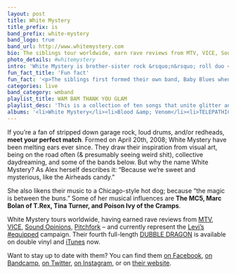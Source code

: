 ```yaml
---
layout: post
title: White Mystery
title_prefix: is
band_prefix: white-mystery
band_logo: true
band_url: http://www.whitemystery.com
bio: The siblings tour worldwide, earn rave reviews from MTV, VICE, Sound Opinions, Pitchfork &ndash; and currently represent the Levi&rsquo;s #equipped campaign. Their fourth full-length DUBBLE DRAGON is available on double vinyl and iTunes now.
photo_details: #whitemystery
intro: 'White Mystery is brother-sister rock &rsquo;n&rsquo; roll duo <a href="http://en.wikipedia.org/wiki/Miss_Alex_White">Miss Alex White</a> &amp; <a href="http://www.whitemysteryband.com/2014/02/25/francis-scott-key-white-biography/">Francis Scott Key White</a> from Chicago.'
fun_fact_title: 'Fun fact'
fun_fact: '<p>The siblings first formed their own band, Baby Blues when they were small children; armed with a toy piano & a plastic saxophone.</p>'
categories: live
band_category: wmband
playlist_title: WAM BAM THANK YOU GLAM
playlist_desc: 'This is a collection of ten songs that unite glitter and gusto. Starting with the vintage originals, like T. Rex and Sweet, to modern day rock &rsquo;n&rsquo; roll aliens, like Sam Flax and the Dandy Warhols, this playlist include tracks for White Mystery&rsquo;s performance opening the David Bowie exhibit on Tuesday, September 23, 2014 at the Museum of Contemporary Art.'
albums: '<li>White Mystery</li><li>Blood &amp; Venom</li><li>TELEPATHIC</li><li>DUBBLE DRAGON</li>'
---
```


If you&rsquo;re a fan of stripped down garage rock, loud drums, and/or redheads, **meet your perfect match**. Formed on April 20th, 2008; White Mystery have been melting ears ever since. They draw their inspiration from visual art, being on the road often (& presumably seeing weird shit), collective daydreaming, and some of the bands below. But why the name White Mystery? As Alex herself describes it: &ldquo;Because we&rsquo;re sweet and mysterious, like the Airheads candy.&rdquo;

She also likens their music to a Chicago-style hot dog; because &ldquo;the magic is between the buns.&rdquo; Some of her musical influences are **The MC5, Marc Bolan of T.Rex, Tina Turner, and Poison Ivy of the Cramps**.

<!--When White Mystery is not cranking out new tunes, they enjoy playing games and partying.-->

White Mystery tours worldwide, having earned rave reviews from <a href="http://www.mtv.com/artists/white-mystery/" target="_blank">MTV</a>, <a href="http://noisey.vice.com/ja/blog/white-mystery-premieres-their-toxic-sugar-music-video" target="_blank">VICE</a>, <a href="http://www.wbez.org/story/wbez-blog/white-mystery-performs-sound-opinions" target="_blank">Sound Opinions</a>, <a href="http://pitchfork.com/tv/33-station-to-station/995-white-mystery/" target="_blank">Pitchfork</a> &ndash; and currently represent the <a href="http://www.whitemysteryband.com/2014/03/18/levis-equipped-white-mystery/" target="_blank">Levi&rsquo;s #equipped</a> campaign. Their fourth full-length <a href="http://whitemysteryband.storenvy.com/collections/20071-all-products/products/5239060-vinyl-dubble-dragon" target="_blank">DUBBLE DRAGON</a> is available on double vinyl and <a href="https://itunes.apple.com/us/artist/white-mystery/id361115862" target="_blank">iTunes</a> now.

Want to stay up to date with them? You can find them
<a href="http://www.facebook.com/WhiteMysteryBand" target="_blank">on Facebook</a>, <a href="http://whitemystery.bandcamp.com/" target="_blank">on Bandcamp</a>, <a href="http://twitter.com/MissAlexWhite" target="_blank">on Twitter</a>, <a href="http://instagram.com/whitemysteryband" target="_blank">on Instagram</a>, or on <a href="http://www.whitemystery.com" target="_blank">their website</a>.